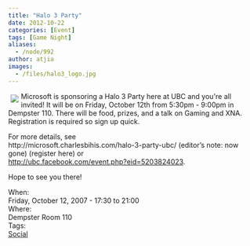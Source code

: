 ```yaml
---
title: "Halo 3 Party"
date: 2012-10-22
categories: [Event]
tags: [Game Night]
aliases:
  - /node/992
author: atjia
images:
  - /files/halo3_logo.jpg
---
```


<div class="field field-name-body field-type-text-with-summary field-label-hidden"><div class="field-items"><div class="field-item even"><p><img src="/files/halo3_logo.jpg" vspace="5" hspace="5" align="left">Microsoft is sponsoring a Halo 3 Party here at UBC and you&apos;re all invited! It will be on Friday, October 12th from 5:30pm - 9:00pm in Dempster 110. There will be food, prizes, and a talk on Gaming and XNA. Registration is required so sign up quick.</p>
<p>For more details, see<br>
http://microsoft.charlesbihis.com/halo-3-party-ubc/ (editor&#x2019;s note: now gone) (register here) or<br>
<a href="http://ubc.facebook.com/event.php?eid=5203824023">http://ubc.facebook.com/event.php?eid=5203824023</a>.</p>
<p>Hope to see you there!</p>
</div></div></div><div class="field field-name-field-dates field-type-datetime field-label-above"><div class="field-label">When:&#xA0;</div><div class="field-items"><div class="field-item even"><span class="date-display-single">Friday, October 12, 2007 - <span class="date-display-range"><span class="date-display-start">17:30</span> to <span class="date-display-end">21:00</span></span></span></div></div></div><div class="field field-name-field-location field-type-text field-label-above"><div class="field-label">Where:&#xA0;</div><div class="field-items"><div class="field-item even">Dempster Room 110</div></div></div>    <footer>
    <div class="field field-name-field-tags field-type-taxonomy-term-reference field-label-above"><div class="field-label">Tags:&#xA0;</div><div class="field-items"><div class="field-item even"><a href="/social">Social</a></div></div></div>      </footer>
